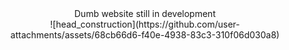 <center>Dumb website still in development</center>

<center>![head_construction](https://github.com/user-attachments/assets/68cb66d6-f40e-4938-83c3-310f06d030a8)</center>
